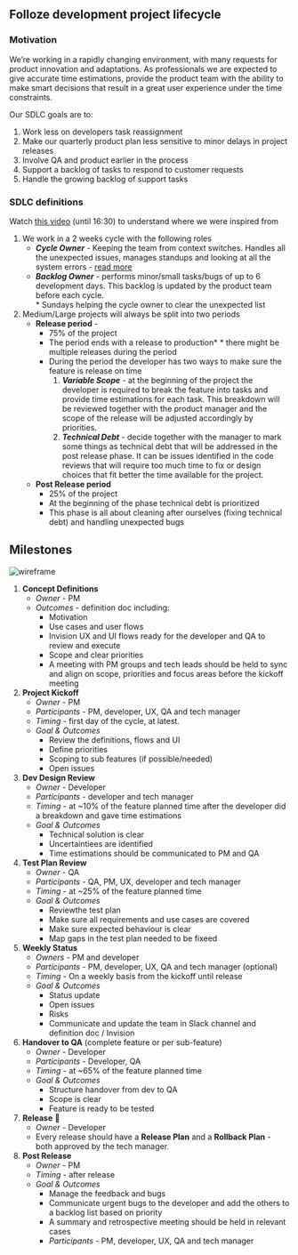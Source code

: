 ## Folloze development project lifecycle
### Motivation
We’re working in a rapidly changing environment, with many requests for product innovation and adaptations.
As professionals we are expected to give accurate time estimations, provide the product team with the ability to make smart decisions that result in a great user experience under the time constraints.

Our SDLC goals are to:
1. Work less on developers task reassignment
2. Make our quarterly product plan less sensitive to minor delays in project releases
3. Involve QA and product earlier in the process
4. Support a backlog of tasks to respond to customer requests
5. Handle the growing backlog of support tasks

### SDLC definitions
Watch [this video](https://www.youtube.com/watch?v=ATpJBeuknaQ) (until 16:30) to understand where we were inspired from
1. We work in a 2 weeks cycle with the following roles
    - ***Cycle Owner*** - Keeping the team from context switches. Handles all the unexpected issues, manages standups and looking at all the system errors - [read more](https://github.com/zvikamenahemi/handbook/blob/main/cycle-owner.md)
    - ***Backlog Owner*** - performs minor/small tasks/bugs of up to 6 development days. This backlog is updated by the product team before each cycle.  
    \* Sundays helping the cycle owner to clear the unexpected list
2. Medium/Large projects will always be split into two periods
   - **Release period** - 
     - 75% of the project
     - The period ends with a release to production*
     \* there might be multiple releases during the period
     - During the period the developer has two ways to make sure the feature is release on time
       1. ***Variable Scope*** - at the beginning of the project the developer is required to break the feature into tasks and provide time estimations for each task. This breakdown will be reviewed together with the product manager and the scope of the release will be adjusted accordingly by priorities.
       2. ***Technical Debt*** - decide together with the manager to mark some things as technical debt that will be addressed in the post release phase. It can be issues identified in the code reviews that will require too much time to fix or design choices that fit better the time available for the project.
   - **Post Release period**
     - 25% of the project
     - At the beginning of the phase technical debt is prioritized
     - This phase is all about cleaning after ourselves (fixing technical debt) and handling unexpected bugs
## Milestones
![wireframe](https://images.folloze.com/image/upload/v1617801308/milestones_ybsyfi.png)

1. **Concept Definitions**
   - *Owner* - PM 
   - *Outcomes* - definition doc including: 
     - Motivation
     - Use cases and user flows
     - Invision UX and UI flows ready for the developer and QA to review and execute 
     - Scope and clear priorities 
     - A meeting with PM groups and tech leads should be held to sync and align on scope, priorities and focus areas before the kickoff meeting
2. **Project Kickoff**
   - *Owner* - PM
   - *Participants* - PM, developer, UX, QA and tech manager
   - *Timing* - first day of the cycle, at latest.
   - *Goal & Outcomes*
     - Review the definitions, flows and UI
     - Define priorities
     - Scoping to sub features (if possible/needed)
     - Open issues
3. **Dev Design Review**
   - *Owner* - Developer
   - *Participants* - developer and tech manager
   - *Timing* - at ~10% of the feature planned time after the developer did a breakdown and gave time estimations
   - *Goal & Outcomes*
     - Technical solution is clear
     - Uncertaintiees are identified
     - Time estimations should be communicated to PM and QA 
4. **Test Plan Review**
   - *Owner* - QA
   - *Participants* - QA, PM, UX, developer and tech manager
   - *Timing* - at ~25% of the feature planned time 
   - *Goal & Outcomes*
     - Reviewthe test plan
     - Make sure all requirements and use cases are covered
     - Make sure expected behaviour is clear
     - Map gaps in the test plan needed to be fixeed
5. **Weekly Status**
   - *Owners* - PM and developer 
   - *Participants* - PM, developer, UX, QA and tech manager (optional)
   - *Timing* - On a weekly basis from the kickoff until release
   - *Goal & Outcomes*
     - Status update
     - Open issues
     - Risks
     - Communicate and update the team in Slack channel and definition doc / Invision  
6. **Handover to QA** (complete feature or per sub-feature)
   - *Owner* - Developer
   - *Participants* - Developer, QA
   - *Timing* - at ~65% of the feature planned time 
   - *Goal & Outcomes*
      - Structure handover from dev to QA
      - Scope is clear
      - Feature is ready to be tested 
7. **Release** :dancer:
   - *Owner* - Developer
   - Every release should have a **Release Plan** and a **Rollback Plan** - both approved by the tech manager.
9. **Post Release**
   - *Owner* - PM
   - *Timing* - after release
   - *Goal & Outcomes*
     - Manage the feedback and bugs
     - Communicate urgent bugs to the developer and add the others to a backlog list based on priority 
     - A summary and retrospective meeting should be held in relevant cases
     - *Participants* - PM, developer, UX, QA and tech manager

